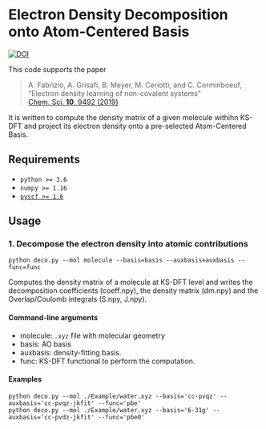 # Electron Density Decomposition onto Atom-Centered Basis

[![DOI](https://img.shields.io/badge/DOI-10.1039%2FC9SC02696G-blue)](https://doi.org/10.1039/C9SC02696G)

This code supports the paper
> A. Fabrizio, A. Grisafi, B. Meyer, M. Ceriotti, and C. Corminboeuf,<br>
> “Electron density learning of non-covalent systems”<br>
> [Chem. Sci. **10**, 9492 (2019)](https://doi.org/10.1039/C9SC02696G)

It is written to compute the density matrix of a given molecule withihn KS-DFT
and project its electron density onto a pre-selected Atom-Centered Basis.

## Requirements
* `python >= 3.6`
* `numpy >= 1.16`
* [`pyscf >= 1.6`](https://github.com/pyscf/pyscf)

## Usage

### 1. Decompose the electron density into atomic contributions
```
python deco.py --mol molecule --basis=basis --auxbasis=auxbasis --func=func
```
Computes the density matrix of a molecule at KS-DFT level 
and writes the decomposition coefficients (coeff.npy),
the density matrix (dm.npy) and the Overlap/Coulomb integrals (S.npy, J.npy).

#### Command-line arguments
* molecule: `.xyz` file with molecular geometry
* basis: AO basis
* auxbasis: density-fitting basis.
* func: KS-DFT functional to perform the computation.

#### Examples
```
python deco.py --mol ./Example/water.xyz --basis='cc-pvqz' --auxbasis='cc-pvqz-jkfit' --func='pbe'
python deco.py --mol ./Example/water.xyz --basis='6-31g' --auxbasis='cc-pvdz-jkfit' --func='pbe0'

```

